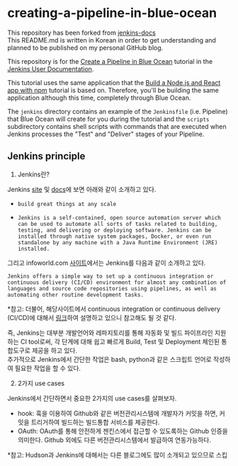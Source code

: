 # creating-a-pipeline-in-blue-ocean

This repository has been forked from [jenkins-docs](https://github.com/jenkins-docs/simple-node-js-react-npm-app)  
This README.md is written in Korean in order to get understanding and planned to be published on my personal GitHub blog.

This repository is for the
[Create a Pipeline in Blue Ocean](https://jenkins.io/doc/tutorials/create-a-pipeline-in-blue-ocean/)
tutorial in the [Jenkins User Documentation](https://jenkins.io/doc/).

This tutorial uses the same application that the [Build a Node.js and React app
with
npm](https://jenkins.io/doc/tutorials/build-a-node-js-and-react-app-with-npm/)
tutorial is based on. Therefore, you'll be building the same application
although this time, completely through Blue Ocean.

The `jenkins` directory contains an example of the `Jenkinsfile` (i.e. Pipeline)
that Blue Ocean will create for you during the tutorial and the `scripts`
subdirectory contains shell scripts with commands that are executed when Jenkins
processes the "Test" and "Deliver" stages of your Pipeline.

## Jenkins principle

1. Jenkins란?

Jenkins [site](https://www.jenkins.io/) 및 [docs](https://www.jenkins.io/doc/#what-is-jenkins)에 보면 아래와 같이 소개하고 있다.

- `build great things at any scale`

- `Jenkins is a self-contained, open source automation server which can be used to automate all sorts of tasks related to building, testing, and delivering or deploying software. Jenkins can be installed through native system packages, Docker, or even run standalone by any machine with a Java Runtime Environment (JRE) installed.`

그리고 infoworld.com [사이트](https://www.infoworld.com/article/3239666/what-is-jenkins-the-ci-server-explained.html)에서는 Jenkins를 다음과 같이 소개하고 있다.

`Jenkins offers a simple way to set up a continuous integration or continuous delivery (CI/CD) environment for almost any combination of languages and source code repositories using pipelines, as well as automating other routine development tasks.`

*참고: 더불어, 해당사이트에서 continuous integration or continuous delivery (CI/CD)에 대해서 [링크](https://www.infoworld.com/article/3271126/what-is-cicd-continuous-integration-and-continuous-delivery-explained.html)하여 설명하고 있으니 참고해도 될 것 같다.


즉, Jenkins는 대부분 개발언어와 레파지토리를 통해 자동화 및 빌드 파이프라인 지원하는 CI tool로써, 각 단계에 대해 쉽고 빠르게 Build, Test 및 Deployment 체인된 통합도구로 제공을 하고 있다.  
추가적으로 Jenkins에서 간단한 작업은 bash, python과 같은 스크립트 언어로 작성하여 필요한 작업을 할 수 있다.

2. 2가지 use cases

Jenkins에서 간단하면서 중요한 2가지의 use cases를 살펴보자.

- hook: 훅을 이용하여 Github와 같은 버전관리시스템에 개발자가 커밋을 하면, 커밋을 트리거하여 빌드하는 빌드통합 서비스를 제공한다.
- OAuth: OAuth를 통해 안전하게 젠킨스에서 접근할 수 있도록하는 Github 인증을 의미한다. Github 외에도 다른 버전관리시스템에서 발급하여 연동가능하다.

*참고: Hudson과 Jenkins에 대해서는 다른 블로그에도 많이 소개되고 있으므로 스킵
